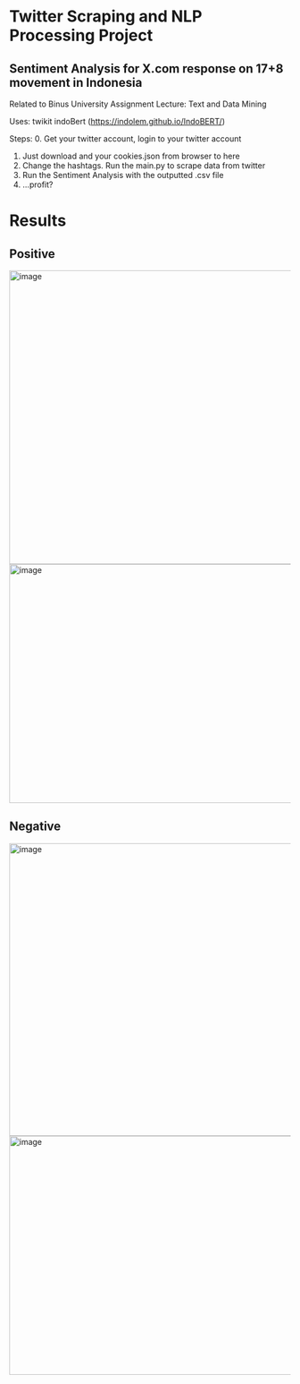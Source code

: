 # Twitter Scraping and NLP Processing Project
## Sentiment Analysis for X.com response on 17+8 movement in Indonesia 

Related to Binus University Assignment
Lecture: Text and Data Mining

Uses: 
twikit
indoBert (https://indolem.github.io/IndoBERT/)

Steps:
0. Get your twitter account, login to your twitter account
1. Just download and your cookies.json from browser to here
2. Change the hashtags. Run the main.py to scrape data from twitter
3. Run the Sentiment Analysis with the outputted .csv file
4. ...profit?

# Results 
## Positive
<img width="576" height="525" alt="image" src="https://github.com/user-attachments/assets/95378bba-6c7a-4efa-be36-6db63f348c24" />
<img width="790" height="427" alt="image" src="https://github.com/user-attachments/assets/c3fce410-dc4b-4410-a99b-8148ee2b1d53" />

## Negative
<img width="554" height="523" alt="image" src="https://github.com/user-attachments/assets/0f311255-cc3e-4aab-91c0-41c9ff41a446" />
<img width="790" height="427" alt="image" src="https://github.com/user-attachments/assets/c10305ad-071b-498a-94f3-d7a25fd909f2" />
